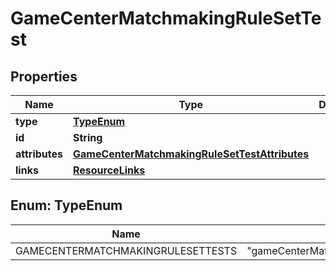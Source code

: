 

# GameCenterMatchmakingRuleSetTest


## Properties

| Name | Type | Description | Notes |
|------------ | ------------- | ------------- | -------------|
|**type** | [**TypeEnum**](#TypeEnum) |  |  |
|**id** | **String** |  |  |
|**attributes** | [**GameCenterMatchmakingRuleSetTestAttributes**](GameCenterMatchmakingRuleSetTestAttributes.md) |  |  [optional] |
|**links** | [**ResourceLinks**](ResourceLinks.md) |  |  [optional] |



## Enum: TypeEnum

| Name | Value |
|---- | -----|
| GAMECENTERMATCHMAKINGRULESETTESTS | &quot;gameCenterMatchmakingRuleSetTests&quot; |



